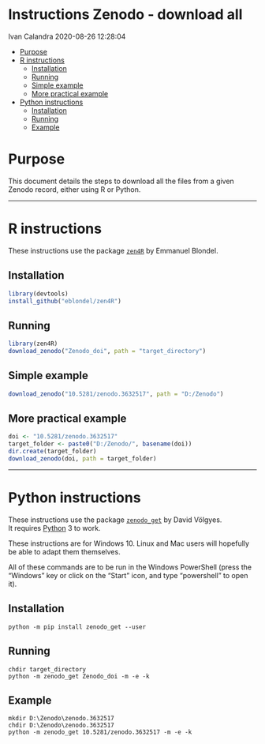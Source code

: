 Instructions Zenodo - download all
================
Ivan Calandra
2020-08-26 12:28:04

  - [Purpose](#purpose)
  - [R instructions](#r-instructions)
      - [Installation](#installation)
      - [Running](#running)
      - [Simple example](#simple-example)
      - [More practical example](#more-practical-example)
  - [Python instructions](#python-instructions)
      - [Installation](#installation-1)
      - [Running](#running-1)
      - [Example](#example)

# Purpose

This document details the steps to download all the files from a given
Zenodo record, either using R or Python.

-----

# R instructions

These instructions use the package
[`zen4R`](https://github.com/eblondel/zen4R) by Emmanuel Blondel.

## Installation

``` r
library(devtools)
install_github("eblondel/zen4R")
```

## Running

``` r
library(zen4R)
download_zenodo("Zenodo_doi", path = "target_directory")
```

## Simple example

``` r
download_zenodo("10.5281/zenodo.3632517", path = "D:/Zenodo")
```

## More practical example

``` r
doi <- "10.5281/zenodo.3632517"
target_folder <- paste0("D:/Zenodo/", basename(doi))
dir.create(target_folder)
download_zenodo(doi, path = target_folder)
```

-----

# Python instructions

These instructions use the package
[`zenodo_get`](https://github.com/dvolgyes/zenodo_get/tree/v1.3.0) by
David Völgyes.  
It requires [Python](https://www.python.org/) 3 to work.

These instructions are for Windows 10. Linux and Mac users will
hopefully be able to adapt them themselves.

All of these commands are to be run in the Windows PowerShell (press the
“Windows” key or click on the “Start” icon, and type “powershell” to
open it).

## Installation

    python -m pip install zenodo_get --user

## Running

    chdir target_directory
    python -m zenodo_get Zenodo_doi -m -e -k

## Example

    mkdir D:\Zenodo\zenodo.3632517
    chdir D:\Zenodo\zenodo.3632517
    python -m zenodo_get 10.5281/zenodo.3632517 -m -e -k
